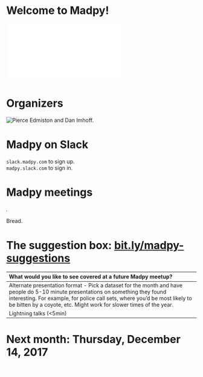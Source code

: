 Welcome to Madpy!
=================

![The Madpy Magpy.](img/madpy-logo.pdf)

Organizers
==========

![Pierce Edmiston and Dan
Imhoff.](README_files/figure-markdown_strict/organizers-1.png)

Madpy on Slack
==============

`slack.madpy.com` to sign up.  
`madpy.slack.com` to sign in.

Madpy meetings
==============

<img src="README_files/figure-markdown_strict/bread-1.png" alt="Bread." width="2in" />
<p class="caption">
Bread.
</p>

The suggestion box: [bit.ly/madpy-suggestions](https://bit.ly/madpy-suggestions)
================================================================================

<table>
<colgroup>
<col style="width: 100%" />
</colgroup>
<thead>
<tr class="header">
<th style="text-align: left;">What would you like to see covered at a future Madpy meetup?</th>
</tr>
</thead>
<tbody>
<tr class="odd">
<td style="text-align: left;">Alternate presentation format - Pick a dataset for the month and have people do 5-10 minute presentations on something they found interesting. For example, for police call sets, where you’d be most likely to be bitten by a coyote, etc. Might work for slower times of the year.</td>
</tr>
<tr class="even">
<td style="text-align: left;">Lightning talks (&lt;5min)</td>
</tr>
</tbody>
</table>

Next month: Thursday, December 14, 2017
=======================================

<img src="README_files/figure-markdown_strict/pytest-1.png" width="1.5in" />
